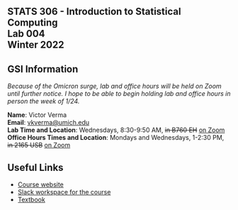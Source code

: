 ## STATS 306 - Introduction to Statistical Computing <br/> Lab 004 <br/> Winter 2022

## GSI Information

_Because of the Omicron surge, lab and office hours will be held on Zoom until further notice. I hope to be able to begin holding lab and office hours in person the week of 1/24._

**Name**: Victor Verma  
**Email**: [vkverma@umich.edu](mailto:vkverma@umich.edu)  
**Lab Time and Location**: Wednesdays, 8:30-9:50 AM, ~~in B760 EH~~ [on Zoom](https://umich.zoom.us/j/2885058951)   
**Office Hours Times and Location**: Mondays and Wednesdays, 1-2:30 PM, ~~in 2165 USB~~ [on Zoom](https://umich.zoom.us/j/2885058951)

## Useful Links

- [Course website](https://ambujtewari.github.io/stats306-winter2022/)
- [Slack workspace for the course](https://um-wn22-stats306.slack.com/)
- [Textbook](https://r4ds.had.co.nz)

